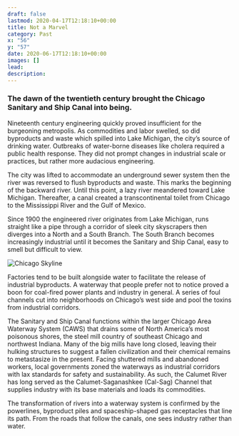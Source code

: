 ```yaml
---
draft: false
lastmod: 2020-04-17T12:18:10+00:00
title: Not a Marvel
category: Past
x: "56"
y: "57"
date: 2020-06-17T12:18:10+00:00
images: []
lead: 
description: 
---
```


### The dawn of the twentieth century brought the Chicago Sanitary and Ship Canal into being. 

Nineteenth century engineering quickly proved insufficient for the burgeoning metropolis. As commodities and labor swelled, so did byproducts and waste which spilled into Lake Michigan, the city’s source of drinking water. Outbreaks of water-borne diseases like cholera required a public health response. They did not prompt changes in industrial scale or practices, but rather more audacious engineering.

The city was lifted to accommodate an underground sewer system then the river was reversed to flush byproducts and waste. This marks the beginning of the backward river. Until this point, a lazy river meandered toward Lake Michigan. Thereafter, a canal created a transcontinental toilet from Chicago to the Mississippi River and the Gulf of Mexico. 

Since 1900 the engineered river originates from Lake Michigan, runs straight like a pipe through a corridor of sleek city skyscrapers then diverges into a North and a South Branch. The South Branch becomes increasingly industrial until it becomes the Sanitary and Ship Canal, easy to smell but difficult to view.

![Chicago Skyline](/img/istockphoto-1141114423-612x612.jpg "Chicago Skyline")

Factories tend to be built alongside water to facilitate the release of industrial byproducts. A waterway that people prefer not to notice proved a boon for coal-fired power plants and industry in general. A series of foul channels cut into neighborhoods on Chicago’s west side and pool the toxins from industrial corridors.

The Sanitary and Ship Canal functions within the larger Chicago Area Waterway System (CAWS) that drains some of North America’s most poisonous shores, the steel mill country of southeast Chicago and northwest Indiana. Many of the big mills have long closed, leaving their hulking structures to suggest a fallen civilization and their chemical remains to metastasize in the present. Facing shuttered mills and abandoned workers, local governments zoned the waterways as industrial corridors with lax standards for safety and sustainability. As such, the Calumet River has long served as the Calumet-Saganashkee (Cal-Sag) Channel that supplies industry with its base materials and loads its commodities.

The transformation of rivers into a waterway system is confirmed by the powerlines, byproduct piles and spaceship-shaped gas receptacles that line its path. From the roads that follow the canals, one sees industry rather than water.